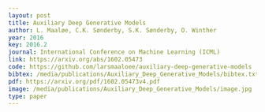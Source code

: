 ```yaml
---
layout: post
title: Auxiliary Deep Generative Models
author: L. Maaløe, C.K. Sønderby, S.K. Sønderby, O. Winther
year: 2016
key: 2016.2
journal: International Conference on Machine Learning (ICML)
link: https://arxiv.org/abs/1602.05473
code: https://github.com/larsmaaloee/auxiliary-deep-generative-models
bibtex: /media/publications/Auxiliary_Deep_Generative_Models/bibtex.txt
pdf: https://arxiv.org/pdf/1602.05473v4.pdf
image: /media/publications/Auxiliary_Deep_Generative_Models/image.jpg
type: paper
---
```


